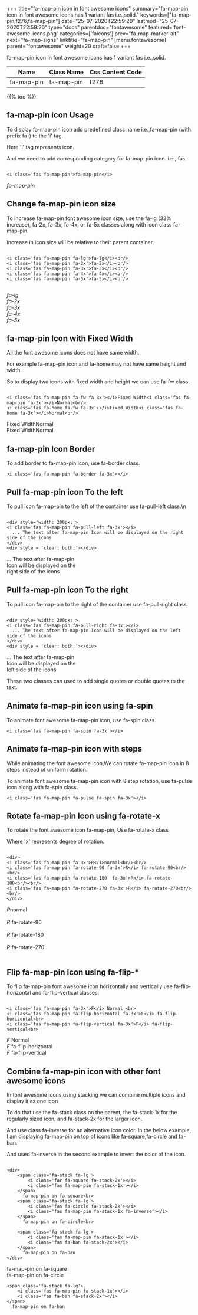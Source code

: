 +++
title="fa-map-pin icon in font awesome icons"
summary="fa-map-pin icon in font awesome icons has 1 variant fas i.e.,solid."
keywords=["fa-map-pin,f276,fa-map-pin"]
date="25-07-2020T22:59:20"
lastmod="25-07-2020T22:59:20"
type="docs"
parentdoc="fontawesome"
featured='font-awesome-icons.png'
categories=['faicons']
prev="fa-map-marker-alt"
next="fa-map-signs"
linktitle="fa-map-pin"
[menu.fontawesome]
parent="fontawesome"
weight=20
draft=false
+++


fa-map-pin icon in font awesome icons has 1 variant fas i.e.,solid.

<div class='table-responsive'><table class='table'><thead><tr><th>Name</th><th>Class Name</th><th>Css Content Code</th></tr></thead><tbody><tr><td>fa-map-pin</td><td>fa-map-pin</td><td>f276</td></tr></tbody></table></div>


{{% toc %}}


## fa-map-pin icon Usage

To display fa-map-pin icon add predefined class name i.e.,fa-map-pin (with prefix fa-) to the 'i' tag.

Here 'i' tag represents icon.

And we need to add corresponding category for fa-map-pin icon. i.e., fas.


```

<i class='fas fa-map-pin'>fa-map-pin</i>
```

<i class='fas fa-map-pin'>fa-map-pin</i>




## Change fa-map-pin icon size
To increase fa-map-pin font awesome icon size, use the fa-lg (33% increase), fa-2x, fa-3x, fa-4x, or fa-5x classes along with icon class fa-map-pin.

Increase in icon size will be relative to their parent container. 

```

<i class='fas fa-map-pin fa-lg'>fa-lg</i><br/>
<i class='fas fa-map-pin fa-2x'>fa-2x</i><br/>
<i class='fas fa-map-pin fa-3x'>fa-3x</i><br/>
<i class='fas fa-map-pin fa-4x'>fa-4x</i><br/>
<i class='fas fa-map-pin fa-5x'>fa-5x</i><br/>
            
```

<i class='fas fa-map-pin fa-lg'>fa-lg</i><br/>
<i class='fas fa-map-pin fa-2x'>fa-2x</i><br/>
<i class='fas fa-map-pin fa-3x'>fa-3x</i><br/>
<i class='fas fa-map-pin fa-4x'>fa-4x</i><br/>
<i class='fas fa-map-pin fa-5x'>fa-5x</i><br/>
            



## fa-map-pin Icon with Fixed Width 

All the font awesome icons does not have same width.

For example fa-map-pin icon and fa-home may not have same height and width.

So to display two icons with fixed width and height we can use fa-fw class.


```

<i class='fas fa-map-pin fa-fw fa-3x'></i>Fixed Width<i class='fas fa-map-pin fa-3x'></i>Normal<br/>
<i class='fas fa-home fa-fw fa-3x'></i>Fixed Width<i class='fas fa-home fa-3x'></i>Normal<br/>
```

<i class='fas fa-map-pin fa-fw fa-3x'></i>Fixed Width<i class='fas fa-map-pin fa-3x'></i>Normal<br/>
<i class='fas fa-home fa-fw fa-3x'></i>Fixed Width<i class='fas fa-home fa-3x'></i>Normal<br/>



## fa-map-pin Icon Border 

To add border to fa-map-pin icon, use fa-border class.


```
<i class='fas fa-map-pin fa-border fa-3x'></i>

```
<i class='fas fa-map-pin fa-border fa-3x'></i>





## Pull fa-map-pin icon To the left

To pull icon fa-map-pin to the left of the container use fa-pull-left class.\n

```

<div style='width: 200px;'>
<i class='fas fa-map-pin fa-pull-left fa-3x'></i>
  ... The text after fa-map-pin Icon will be displayed on the right side of the icons
</div>
<div style = 'clear: both;'></div>
```

<div style='width: 200px;'>
<i class='fas fa-map-pin fa-pull-left fa-3x'></i>
  ... The text after fa-map-pin Icon will be displayed on the right side of the icons
</div>
<div style = 'clear: both;'></div>




## Pull fa-map-pin icon To the right
To pull icon fa-map-pin to the right of the container use fa-pull-right class.

```

<div style='width: 200px;'>
<i class='fas fa-map-pin fa-pull-right fa-3x'></i>
  ... The text after fa-map-pin Icon will be displayed on the left side of the icons
</div>
<div style = 'clear: both;'></div>
```

<div style='width: 200px;'>
<i class='fas fa-map-pin fa-pull-right fa-3x'></i>
  ... The text after fa-map-pin Icon will be displayed on the left side of the icons
</div>
<div style = 'clear: both;'></div>

These two classes can used to add single quotes or double quotes to the text.


## Animate fa-map-pin icon using fa-spin
To animate font awesome fa-map-pin icon, use fa-spin class.

```
<i class='fas fa-map-pin fa-spin fa-3x'></i>
```
<i class='fas fa-map-pin fa-spin fa-3x'></i>




## Animate fa-map-pin icon with steps
While animating the font awesome icon,We can rotate fa-map-pin icon in 8 steps instead of uniform rotation.

To animate font awesome fa-map-pin icon with 8 step rotation, use fa-pulse icon along with fa-spin class.


```
<i class='fas fa-map-pin fa-pulse fa-spin fa-3x'></i>

```
<i class='fas fa-map-pin fa-pulse fa-spin fa-3x'></i>





## Rotate fa-map-pin Icon using fa-rotate-x
To rotate the font awesome icon fa-map-pin, Use fa-rotate-x class

Where 'x' represents degree of rotation.


```

<div>
<i class='fas fa-map-pin fa-3x'>R</i>normal<br/><br/>
<i class='fas fa-map-pin fa-rotate-90 fa-3x'>R</i> fa-rotate-90<br/><br/> 
<i class='fas fa-map-pin fa-rotate-180  fa-3x'>R</i> fa-rotate-180<br/><br/> 
<i class='fas fa-map-pin fa-rotate-270 fa-3x'>R</i> fa-rotate-270<br/><br/>
</div>
```

<div>
<i class='fas fa-map-pin fa-3x'>R</i>normal<br/><br/>
<i class='fas fa-map-pin fa-rotate-90 fa-3x'>R</i> fa-rotate-90<br/><br/> 
<i class='fas fa-map-pin fa-rotate-180  fa-3x'>R</i> fa-rotate-180<br/><br/> 
<i class='fas fa-map-pin fa-rotate-270 fa-3x'>R</i> fa-rotate-270<br/><br/>
</div>




## Flip fa-map-pin Icon using fa-flip-*
To flip fa-map-pin font awesome icon horizontally and vertically use fa-flip-horizontal and fa-flip-vertical classes. 

```

<i class='fas fa-map-pin fa-3x'>F</i> Normal <br>
<i class='fas fa-map-pin fa-flip-horizontal fa-3x'>F</i> fa-flip-horizontal<br>
<i class='fas fa-map-pin fa-flip-vertical fa-3x'>F</i> fa-flip-vertical<br>
```

<i class='fas fa-map-pin fa-3x'>F</i> Normal <br>
<i class='fas fa-map-pin fa-flip-horizontal fa-3x'>F</i> fa-flip-horizontal<br>
<i class='fas fa-map-pin fa-flip-vertical fa-3x'>F</i> fa-flip-vertical<br>




## Combine fa-map-pin icon with other font awesome icons
In font awesome icons,using stacking we can combine multiple icons and display it as one icon 

To do that use the fa-stack class on the parent, the fa-stack-1x for the regularly sized icon, and fa-stack-2x for the larger icon.

And use class fa-inverse for an alternative icon color. 
In the below example, I am displaying fa-map-pin on top of icons like fa-square,fa-circle and fa-ban.

And used fa-inverse in the second example to invert the color of the icon.

```

<div>
    <span class='fa-stack fa-lg'>
        <i class='far fa-square fa-stack-2x'></i>
        <i class='fas fa-map-pin fa-stack-1x'></i>
    </span>
      fa-map-pin on fa-square<br>
    <span class='fa-stack fa-lg'>
        <i class='fas fa-circle fa-stack-2x'></i>
        <i class='fas fa-map-pin fa-stack-1x fa-inverse'></i>
    </span>
      fa-map-pin on fa-circle<br>

    <span class='fa-stack fa-lg'>
        <i class='fas fa-map-pin fa-stack-1x'></i>
        <i class='fas fa-ban fa-stack-2x'></i>
    </span>
      fa-map-pin on fa-ban
</div>
```

<div>
    <span class='fa-stack fa-lg'>
        <i class='far fa-square fa-stack-2x'></i>
        <i class='fas fa-map-pin fa-stack-1x'></i>
    </span>
      fa-map-pin on fa-square<br>
    <span class='fa-stack fa-lg'>
        <i class='fas fa-circle fa-stack-2x'></i>
        <i class='fas fa-map-pin fa-stack-1x fa-inverse'></i>
    </span>
      fa-map-pin on fa-circle<br>

    <span class='fa-stack fa-lg'>
        <i class='fas fa-map-pin fa-stack-1x'></i>
        <i class='fas fa-ban fa-stack-2x'></i>
    </span>
      fa-map-pin on fa-ban
</div>






